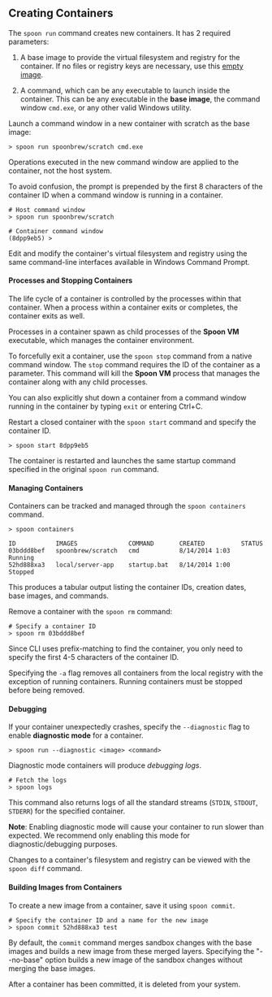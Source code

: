 ## Creating Containers

The `spoon run` command creates new containers. It has 2 required parameters:

1. A base image to provide the virtual filesystem and registry for the container. If no files or registry keys are necessary, use this [empty image](http://spoonium.net/hub/spoonbrew/scratch).

2. A command, which can be any executable to launch inside the container. This can be any executable in the **base image**, the command window `cmd.exe`, or any other valid Windows utility.

Launch a command window in a new container with scratch as the base image:

    > spoon run spoonbrew/scratch cmd.exe

Operations executed in the new command window are applied to the container, not the host system.

To avoid confusion, the prompt is prepended by the first 8 characters of the container ID when a command window is running in a container.

    # Host command window
	> spoon run spoonbrew/scratch
	
    # Container command window
	(8dpp9eb5) >

Edit and modify the container's virtual filesystem and registry using the same command-line interfaces available in Windows Command Prompt.

#### Processes and Stopping Containers

The life cycle of a container is controlled by the processes within that container. When a process within a container exits or completes, the container exits as well.

Processes in a container spawn as child processes of the **Spoon VM** executable, which manages the container environment. 

To forcefully exit a container, use the `spoon stop` command from a native command window. The `stop` command requires the ID of the container as a parameter. This command will kill the **Spoon VM** process that manages the container along with any child processes. 

You can also explicitly shut down a container from a command window running in the container by typing `exit` or entering Ctrl+C.

Restart a closed container with the `spoon start` command and specify the container ID.

    > spoon start 8dpp9eb5

The container is restarted and launches the same startup command specified in the original `spoon run` command.

#### Managing Containers

Containers can be tracked and managed through the `spoon containers` command.

	> spoon containers

	ID           IMAGES              COMMAND       CREATED          STATUS
	03bddd8bef   spoonbrew/scratch   cmd           8/14/2014 1:03   Running
	52hd888xa3   local/server-app    startup.bat   8/14/2014 1:00   Stopped

This produces a tabular output listing the container IDs, creation dates, base images, and commands.

<!-- If your container has multiple processes with transient lifetimes, it may be useful to view which processes are, at a given point in time, running within a container. 

The `top` command will list and detail all of the running processes in a container.

To view the running processes in a given container, execute `spoon top <id of the container to view>`. -->

Remove a container with the `spoon rm` command:

    # Specify a container ID
    > spoon rm 03bddd8bef

Since CLI uses prefix-matching to find the container, you only need to specify the first 4-5 characters of the container ID.

Specifying the `-a` flag removes all containers from the local registry with the exception of running containers. Running containers must be stopped before being removed.

#### Debugging

If your container unexpectedly crashes, specify the `--diagnostic` flag to enable **diagnostic mode** for a container.

	> spoon run --diagnostic <image> <command>

Diagnostic mode containers will produce *debugging logs*.

    # Fetch the logs
    > spoon logs

This command also returns logs of all the standard streams (`STDIN`, `STDOUT`, `STDERR`) for the specified container.

**Note**: Enabling diagnostic mode will cause your container to run slower than expected. We recommend only enabling this mode for diagnostic/debugging purposes. 

Changes to a container's filesystem and registry can be viewed with the `spoon diff` command. 

#### Building Images from Containers

To create a new image from a container, save it using `spoon commit`.

    # Specify the container ID and a name for the new image
    > spoon commit 52hd888xa3 test

By default, the `commit` command merges sandbox changes with the base images and builds a new image from these merged layers. Specifying the "--no-base" option builds a new image of the sandbox changes without merging the base images.

After a container has been committed, it is deleted from your system.